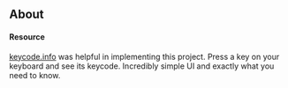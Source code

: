 ## About


#### Resource
[keycode.info](http://keycode.info/) was helpful in implementing this project. Press a key on your keyboard and see its keycode. Incredibly simple UI and exactly what you need to know.

